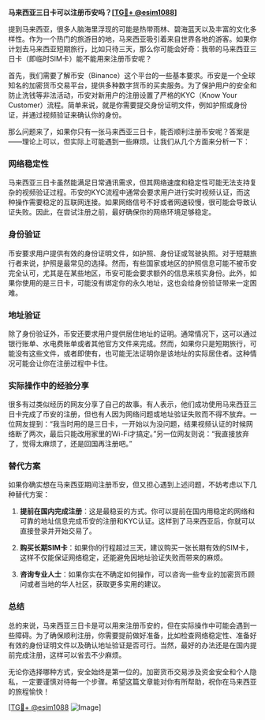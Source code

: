 **马来西亚三日卡可以注册币安吗？[[TG💪+ @esim1088](https://t.me/s/esim1088)]**

提到马来西亚，很多人脑海里浮现的可能是热带雨林、碧海蓝天以及丰富的文化多样性。作为一个热门的旅游目的地，马来西亚吸引着来自世界各地的游客。如果你计划去马来西亚短期旅行，比如只待三天，那么你可能会好奇：我带的马来西亚三日卡（即临时SIM卡）能不能用来注册币安呢？

首先，我们需要了解币安（Binance）这个平台的一些基本要求。币安是一个全球知名的加密货币交易平台，提供多种数字货币的买卖服务。为了保护用户的安全和防止洗钱等非法活动，币安对新用户的注册设置了严格的KYC（Know Your Customer）流程。简单来说，就是你需要提交身份证明文件，例如护照或身份证，并通过视频验证来确认你的身份。

那么问题来了，如果你只有一张马来西亚三日卡，能否顺利注册币安呢？答案是——理论上可以，但实际上可能遇到一些麻烦。让我们从几个方面来分析一下：

### 网络稳定性

马来西亚三日卡虽然能满足日常通讯需求，但其网络速度和稳定性可能无法支持复杂的视频验证过程。币安的KYC流程中通常会要求用户进行实时视频认证，而这种操作需要稳定的互联网连接。如果网络信号不好或者网速较慢，很可能会导致认证失败。因此，在尝试注册之前，最好确保你的网络环境足够稳定。

### 身份验证

币安要求用户提供有效的身份证明文件，如护照、身份证或驾驶执照。对于短期旅行者来说，护照是最常见的选择。然而，有些国家或地区的护照信息可能不被币安完全认可，尤其是在某些地区，币安可能会要求额外的信息来核实身份。此外，如果你使用的是三日卡，可能没有绑定你的永久地址，这也会给身份验证带来一定困难。

### 地址验证

除了身份验证外，币安还要求用户提供居住地址的证明。通常情况下，这可以通过银行账单、水电费账单或者其他官方文件来完成。然而，如果你只是短期旅行，可能没有这些文件，或者即使有，也可能无法证明你是该地址的实际居住者。这种情况可能会让你在注册过程中卡住。

### 实际操作中的经验分享

很多有过类似经历的网友分享了自己的故事。有人表示，他们成功使用马来西亚三日卡完成了币安的注册，但也有人因为网络问题或地址验证失败而不得不放弃。一位网友提到：“我当时用的是三日卡，一开始以为没问题，结果视频认证的时候网络断了两次，最后只能改用家里的Wi-Fi才搞定。”另一位网友则说：“我直接放弃了，觉得太麻烦了，还是回国再注册吧。”

### 替代方案

如果你确实想在马来西亚期间注册币安，但又担心遇到上述问题，不妨考虑以下几种替代方案：

1. **提前在国内完成注册**：这是最稳妥的方式。你可以提前在国内用稳定的网络和可靠的地址信息完成币安的注册和KYC认证。这样到了马来西亚后，你就可以直接登录并开始交易了。

2. **购买长期SIM卡**：如果你的行程超过三天，建议购买一张长期有效的SIM卡，这样不仅能保证网络稳定，还能避免因地址验证失败而带来的麻烦。

3. **咨询专业人士**：如果你实在不确定如何操作，可以咨询一些专业的加密货币顾问或者当地的华人社区，获取更多实用的建议。

### 总结

总的来说，马来西亚三日卡是可以用来注册币安的，但在实际操作中可能会遇到一些障碍。为了确保顺利注册，你需要提前做好准备，比如检查网络稳定性、准备好有效的身份证明文件以及确认地址验证是否可行。当然，最好的办法还是在国内提前完成注册，这样可以省去不少麻烦。

无论你选择哪种方式，安全始终是第一位的。加密货币交易涉及资金安全和个人隐私，一定要谨慎对待每一个步骤。希望这篇文章能对你有所帮助，祝你在马来西亚的旅程愉快！

[[TG💪+ @esim1088](https://t.me/s/esim1088) ![Image](https://i.postimg.cc/4NQfJmqS/Snipaste-2025-05-13-00-14-12.png)]